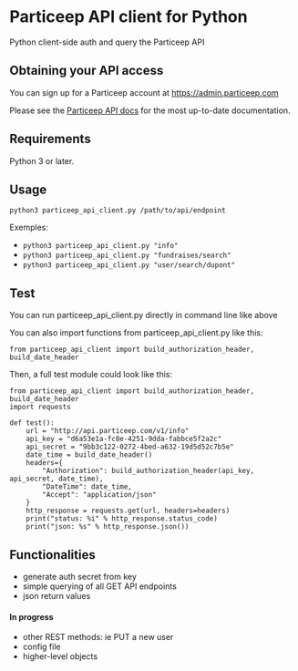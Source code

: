 # Particeep API client for Python

Python client-side auth and query the Particeep API

## Obtaining your API access

You can sign up for a Particeep account at https://admin.particeep.com

Please see the [Particeep API docs](https://www.particeep.com/en/doc) for the most up-to-date documentation.


## Requirements

Python 3 or later.

## Usage
```
python3 particeep_api_client.py /path/to/api/endpoint
```

Exemples:
  - `python3 particeep_api_client.py "info"`
  - `python3 particeep_api_client.py "fundraises/search"`
  - `python3 particeep_api_client.py "user/search/dupont"`

## Test

You can run particeep_api_client.py directly in command line like above

You can also import functions from particeep_api_client.py like this:
```
from particeep_api_client import build_authorization_header, build_date_header
```

Then, a full test module could look like this:

```
from particeep_api_client import build_authorization_header, build_date_header
import requests

def test():
    url = "http://api.particeep.com/v1/info"
    api_key = "d6a53e1a-fc8e-4251-9dda-fabbce5f2a2c"
    api_secret = "9bb3c122-0272-4bed-a632-19d5d52c7b5e"
    date_time = build_date_header()
    headers={
        "Authorization": build_authorization_header(api_key, api_secret, date_time),
        "DateTime": date_time,
        "Accept": "application/json"
    }
    http_response = requests.get(url, headers=headers)
    print("status: %i" % http_response.status_code)
    print("json: %s" % http_response.json())
```

## Functionalities
  - generate auth secret from key
  - simple querying of all GET API endpoints
  - json return values

#### In progress
  - other REST methods: ie PUT a new user
  - config file
  - higher-level objects
